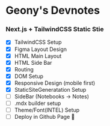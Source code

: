 # Geony's Devnotes

### Next.js + TailwindCSS Static Stie

- [x] TailwindCSS Setup
- [x] Figma Layout Design
- [x] HTML Main Layout
- [x] HTML Side Bar
- [x] Routing
- [x] DOM Setup
- [x] Responsive Design (mobile first)
- [x] StaticSiteGeneratation Setup
- [ ] SideBar (Notebooks -> Notes)
- [ ] .mdx builder setup
- [ ] Theme/Font(INTEL) Setup
- [ ] Deploy in Github Page 🚀
